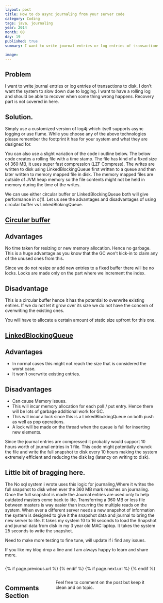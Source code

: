 ```yaml
---
layout: post
title: How to do async journaling from your server code 
category: Coding
tags: java, journaling
year: 2014
month: 08
day: 19
published: true
summary: I want to write journal entries or log entries of transactions to disk. I don't want the system to slow down due to logging. I want to have a rolling log and should be able to recover when some thing wrong happens. 

image: 
---
```

Problem
--
I want to write journal entries or log entries of transactions to disk. I don't want the system to slow down due to logging. I want to have a rolling log and should be able to recover when some thing wrong happens. Recovery part is not covered in here.

Solution.
--
Simply use a customized version of log4j which itself supports async logging or use flume. While you choose any of the above technologies please remember the footprint it has for your system and what they are designed for.

You can also use a slight variation of the code i outline below. The below code creates a rolling file with a time stamp. The file has kind of a fixed size of 360 MB, it uses super fast compression (LZF Compress). The writes are written to disk using LinkedBlockingQueue first written to a queue and then later written to memory mapped file in disk. The memory mapped files are outside of JVM heap memory so the file contents might not be held in memory during the time of the writes.

We can use either circular buffer or LinkedBlockingQueue both will give performance in o(1). Let us see the advantages and disadvantages of using circular buffer vs LinkedBlokingQueue.

<u>Circular buffer</u>
--
Advantages
--
No time taken for resizing or new memory allocation. Hence no garbage. This is a huge advantage as you know that the GC won't kick-in to claim any of the unused ones from this.

Since we do not resize or add new entries to a fixed buffer there will be no locks. Locks are made only on the part where we increment the index.

Disadvantage
--
This is a circular buffer hence it has the potential to overwrite existing entires. If we do not let it grow over its size we do not have the concern of overwriting the existing ones.

You will have to allocate a certain amount of static size upfront for this one.

<u>LinkedBlockingQueue</u>
--
Advantages
--
* In normal cases this might not reach the size that is considered the worst case.
* It won't overwrite existing entries.

Disadvantages
--
* Can cause Memory issues.
* This will incur memory allocation for each poll / put entry. Hence there will be lots of garbage additional work for GC.
* This will incur a lock since this is a LinkedBlockingQueue on both push as well as pop operations.
* A lock will be made on the thread when the queue is full for inserting new elements.

<script src="https://gist.github.com/vallur/1f4a46f59e312bea8642.js"></script>

Since the journal entries are compressed it probably would support 10 hours worth of journal entries in 1 file. This code might potentially chunck the file and write the full snapshot to disk every 10 hours making the system extremely efficient and reducing the disk lag (latency on writing to disk).

Little bit of bragging here.
--
 The No sql system i wrote uses this logic for journaling,Where it writes the full snapshot to disk when ever the 360 MB mark reaches on journaling. Once the full snapshot is made the Journal entries are used only to help outdated masters come back to life. Transferring a 360 MB or less file between masters is way easier than incurring the multiple reads on the system. When ever a different server needs a new snapshot of information the system is designed to give it the snapshot data and journal to bring the new server to life. It takes my system 10 to 16 seconds to load the Snapshot and journal data from disk in my 3 year old MAC laptop. It takes the system 25 seconds to write the snapshot.
 
Need to make more testing to fine tune, will update if i find any issues. 

If you like my blog drop a line and I am always happy to learn and share more.


<div class="row">	
	<div class="span9 column">
			<p class="pull-right">{% if page.previous.url %} <a href="{{page.previous.url}}" title="Previous Post: {{page.previous.title}}"><i class="icon-chevron-left"></i></a> 	{% endif %}   {% if page.next.url %} 	<a href="{{page.next.url}}" title="Next Post: {{page.next.title}}"><i class="icon-chevron-right"></i></a> 	{% endif %} </p>  
	</div>
</div>

<div class="row">	
    <div class="span9 columns">    
		<h2>Comments Section</h2>
	    <p>Feel free to comment on the post but keep it clean and on topic.</p>	
		<div id="disqus_thread"></div>
		<script type="text/javascript">
			/* * * CONFIGURATION VARIABLES: EDIT BEFORE PASTING INTO YOUR WEBPAGE * * */
			var disqus_shortname = 'vallur'; // required: replace example with your forum shortname
			var disqus_identifier = '{{ page.url }}';
			var disqus_url = 'http://erjjones.github.com{{ page.url }}';
			
			/* * * DON'T EDIT BELOW THIS LINE * * */
			(function() {
				var dsq = document.createElement('script'); dsq.type = 'text/javascript'; dsq.async = true;
				dsq.src = 'http://' + disqus_shortname + '.disqus.com/embed.js';
				(document.getElementsByTagName('head')[0] || document.getElementsByTagName('body')[0]).appendChild(dsq);
			})();
		</script>
		<noscript>Please enable JavaScript to view the <a href="http://disqus.com/?ref_noscript">comments powered by Disqus.</a></noscript>
		<a href="http://disqus.com" class="dsq-brlink">blog comments powered by <span class="logo-disqus">Disqus</span></a>
	</div>
</div>

<!-- Twitter -->
<script>!function(d,s,id){var js,fjs=d.getElementsByTagName(s)[0];if(!d.getElementById(id)){js=d.createElement(s);js.id=id;js.src="//platform.twitter.com/widgets.js";fjs.parentNode.insertBefore(js,fjs);}}(document,"script","twitter-wjs");</script>

<!-- Google + -->
<script type="text/javascript">
  (function() {
    var po = document.createElement('script'); po.type = 'text/javascript'; po.async = true;
    po.src = 'https://apis.google.com/js/plusone.js';
    var s = document.getElementsByTagName('script')[0]; s.parentNode.insertBefore(po, s);
  })();
</script>
